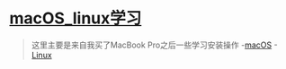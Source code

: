 # [macOS_linux学习](macOs_linux学习.md)
>这里主要是来自我买了MacBook Pro之后一些学习安装操作
-[macOS](macOS.md)
-[Linux](Linux.md)